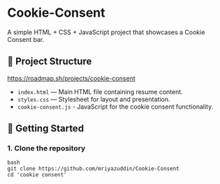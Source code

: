 # Cookie-Consent

A simple HTML + CSS + JavaScript project that showcases a Cookie Consent bar.

## 📂 Project Structure

https://roadmap.sh/projects/cookie-consent

- `index.html` — Main HTML file containing resume content.
- `styles.css` — Stylesheet for layout and presentation.
- `cookie-consent.js` - JavaScript for the cookie consent functionality.

## 🚀 Getting Started

### 1. Clone the repository

```
bash
git clone https://github.com/mriyazuddin/Cookie-Consent
cd 'cookie consent'
```
